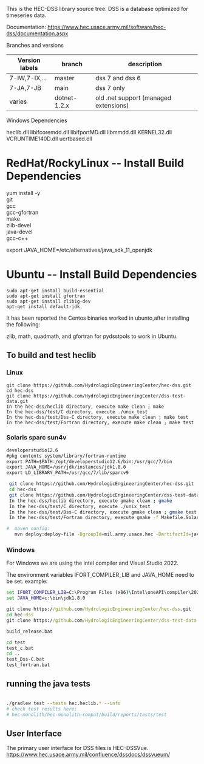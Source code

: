 
This is the HEC-DSS library source tree.  DSS is a database optimized for timeseries data.  


Documentation:  https://www.hec.usace.army.mil/software/hec-dss/documentation.aspx


Branches and versions

|Version labels| branch | description |
|--|--|--|
|7-IW,7-IX,... | master |dss 7 and dss 6|
|7-JA,7-JB     | main |dss 7 only |
|varies        |dotnet-1.2.x|old .net support (managed extensions) |

Windows Dependencies

heclib.dll 
    libifcoremdd.dll
    libifportMD.dll
    libmmdd.dll
    KERNEL32.dll
    VCRUNTIME140D.dll
    ucrtbased.dll



# RedHat/RockyLinux -- Install Build Dependencies

yum install -y \
     git \
     gcc \
     gcc-gfortran \
     make \
     zlib-devel \
     java-devel \
	 gcc-c++

export JAVA_HOME=/etc/alternatives/java_sdk_11_openjdk


# Ubuntu -- Install Build Dependencies

```
sudo apt-get install build-essential
sudo apt-get install gfortran
sudo apt-get install zlib1g-dev
apt-get install default-jdk
```

It has been reported the Centos binaries worked in ubunto,after installing the following:

zlib, math, quadmath, and gfortran for pydsstools to work in Ubuntu.


## To build and test heclib

### Linux 
```
git clone https://github.com/HydrologicEngineeringCenter/hec-dss.git
cd hec-dss
git clone https://github.com/HydrologicEngineeringCenter/dss-test-data.git
In the hec-dss/heclib directory, execute make clean ; make
In the hec-dss/test/C directory, execute ./unix_test
In the hec-dss/test/Dss-C directory, execute make clean ; make test
In the hec-dss/test/Fortran directory, execute make clean ; make test

```

### Solaris sparc sun4v  

```txt
developerstudio12.6 
#pkg contents system/library/fortran-runtime
export PATH=$PATH:/opt/developerstudio12.6/bin:/usr/gcc/7/bin
export JAVA_HOME=/usr/jdk/instances/jdk1.8.0
export LD_LIBRARY_PATH=/usr/gcc/7/lib/sparcv9
```

```bash
 git clone https://github.com/HydrologicEngineeringCenter/hec-dss.git
 cd hec-dss
 git clone https://github.com/HydrologicEngineeringCenter/dss-test-data.git
 In the hec-dss/heclib directory, execute gmake clean ; gmake
 In the hec-dss/test/C directory, execute ./unix_test
 In the hec-dss/test/Dss-C directory, execute gmake clean ; gmake test
 In the hec-dss/test/Fortran directory, execute gmake -f Makefile.Solaris clean ; gmake -f Makefile.Solaris test

#  maven config:
   mvn deploy:deploy-file -DgroupId=mil.army.usace.hec -DartifactId=javaHeclib -Dversion=7-IU-15-SunOS-SPARC_64 -DgeneratePom=true -Dfile=C:\temp\javaHeclib.zip -DrepositoryId=nexus -Dpackaging=zip 
```



### Windows

For Windows we are using the intel compiler and Visual Studio 2022.


The environment variables IFORT_COMPILER_LIB and JAVA_HOME need to be set.
example: 

```cmd
set IFORT_COMPILER_LIB=C:\Program Files (x86)\Intel\oneAPI\compiler\2024.2\lib
set JAVA_HOME=c:\bin\jdk1.8.0

git clone https://github.com/HydrologicEngineeringCenter/hec-dss.git
cd hec-dss
git clone https://github.com/HydrologicEngineeringCenter/dss-test-data.git

build_release.bat 

cd test
test_c.bat
cd ..
test_Dss-C.bat
test_fortran.bat


```

## running the java tests

```bash

./gradlew test --tests hec.heclib.* --info
# check test results here;
# hec-monolith/hec-monolith-compat/build/reports/tests/test

```




## User Interface
The primary user interface for DSS files is HEC-DSSVue.
https://www.hec.usace.army.mil/confluence/dssdocs/dssvueum/


